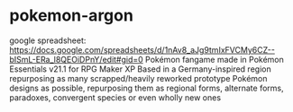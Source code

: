 # pokemon-argon
google spreadsheet: https://docs.google.com/spreadsheets/d/1nAv8_aJg9tmIxFVCMy6CZ--bISmL-ERa_l8QEOiDPnY/edit#gid=0
Pokémon fangame made in Pokémon Essentials v21.1 for RPG Maker XP
Based in a Germany-inspired region repurposing as many scrapped/heavily reworked prototype Pokémon designs as possible, repurposing them as regional forms, alternate forms, paradoxes, convergent species or even wholly new ones
